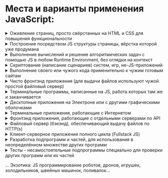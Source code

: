 # Места и варианты применения JavaScript:

  <details>
    <summary>Оживление страниц, просто свёрстанных на HTML и CSS для повышения функциональности</summary>

    - Добавление команд JS прямо в атрибуты тэгов
    - Добавление команд JS в тэг <script> прямо в файле HTML
    - Подключение своего отдельного файла JS тэгом <script> в файле HTML
    - Подключение чужих готовых файлов библиотек JS тэгом <script> в файле HTML
  
  </details>

  <details>
    <summary>Построение посредством JS структуры страницы, вёрстка которой уже продумана</summary>

    - Построение части страницы (как правило - из отдельной структуры данных)
    - Построение всей страницы
    - Динамическое и/или условное построение в зависимости от данных/обстоятельств
  
  </details>

  <details>
    <summary>Выполнение вычислений и решение алгоритмических задач с помощью JS в любом Runtime Environment, 
  без оглядки на контекст</summary>

    - В консоли панели разработчика на любой вкладке браузера
    - В одной из многочисленных песочниц онлайн на сайтах
    - В терминале запустив NodeJS
    ... и есть более экзотические варианты...
  
  </details>
  
  <details>
    <summary>Скриптование (написание сценариев) систем, игр, не-JS-приложений</summary>

    - Скрипты для игр
    - Скрипты для электронных таблиц
    - Скрипты для баз данных
    - Скрипты для специфических конструкторов сайтов, мобильных и веб-приложений
    - Скрипты для облачных приложений
  
  </details>
  
  <details>
    <summary>Выполнение своего или чужого кода применительно к чужим готовым сайтам</summary>

    - Ручной ввод команд в консоль
    - Букмарклеты - закладки с JS-кодом вместо ссылки в них
    - Скрипты браузерных расширений - "обезьянки" (Tampermonkey, Greasemonkey, Violentmonkey и т.п.)
    - Автоматизаторы процессов работы с сайтами: "кукловоды", "краулеры", "пауки" и прочие
  
  </details>
  
  <details>
    <summary>Чисто фронтэнд приложения (для выдачи файлов используют чужой простой файловый сервер)</summary>

    - Казуальные браузерные игры онлайн без запоминания: змейки, тетрисы, пасьянсы и любые другие несложные игры
    - Простые сервисные программки онлайн: рисовалки, калькуляторы, конверторы, генераторы случайных значений
  
  </details>

  <details>
    <summary>Терминальные программы, написанные на JS, работа которых там же и заканчивается</summary>

    - Автоматизация работы с папками и файлами
    - Конвертация, архивация, шифрование, перевод и прочие преобразования данных
    - Текстовые игры
  
  </details>
  
  <details>
    <summary>Десктопные приложения на Электроне или с другими графическими оболочками</summary>

    - Редакторы кода и не только (например VScode, Atom и прочие)
    - Чаты и мессенджеры (например Slack, Discord и прочие)
    - Игры (вряд ли вы их знаете)
    ... и многое другое...
  
  </details>
  
  <details>
    <summary>Терминальные приложения, работающие с Интернетом</summary>

    - Скачивание и парсинг данных с сайтов
    - Имитация нагрузки на сервера и системы
    - Хакер-софт
    - CLI-приложения для веб-сервисов и баз данных
  
  </details>
  
  <details>
    <summary>Фронтэнд приложения, работающие с отдельными серверами по API</summary>

    - Переводчики онлайн
    - Вольные финансовые сервисы (не банковские!)
    - Аггрегаторы данных свободно доступных данных
  
  </details>

  <details>
    <summary>Файловый сервер (бэкэнд), обеспечивающий выдачу файлов по HTTP(s)</summary>

    - Простая выдача
    - Функционал Live Server-a (оповещение через веб-сокеты или иначе о необходимости перезагрузки)
    - Генерация файлов по запросам
  
  </details>

  <details>
    <summary>Клиент-серверное приложение полного цикла (Fullstack JS)</summary>

    Варианты функционала (могут присутствовать в любой комбинации):
    - Live Server
    - Авторизация пользователя
    - Работа с базами данных
    - Сlient Side Rendering (CSR) и/или Server Side Rendering (SSR)
    - Работа с базой данных или с несколькими
    - Обеспечение взаимодействия между множеством пользователей
    - Возможности внесения новых данных или даже их категорий
    - Конструкторы интерфейсов
    - Предоставление API "наружу" (для мобильных или сторонних веб-приложений)
    - Резервное копирование данных
    - Шифрование данных и прочие средства повышения безопасности, надёжности и устойчивости к нагрузке
  
  </details>
  
  <details>
    <summary>Разработка подпрограмм и частей, для использования в неопределённом множестве других программ</summary>

    - Библиотеки для самых разных задач (можно подключить и пользоваться любой из частей)
    - Модули - берут на себя выполнение определённых задач (например, подключение к базе данных и мн.др.)
    - Фреймворки - помогают в разработке приложений и выгодно навязывают свою методологию и архитектуру
    - UI-компоненты - типовые части интерфейса: слайдеры, календарики, карты, галереи, прочее
  
  </details>

  <details>
    <summary>Тесты - несамостоятельные подпрограммы специально для проверки других программ или их частей</summary>

    - Юнит-тесты - проверка правильности работы функции, метода, класса, модуля, компоненты
    - Интеграционные тесты - проверка правильности взаимодействия между модулями, компонентами, данными
    - End-to-end тесты - проверка, как все части сложных программ работают вместе
    - Функциональные тесты - проверка выполнения бизнес-требований
    - Нагрузочные тесты - проверка устойчивости и производительности приложения
  
  </details>

  ... Экзотика: JS программирование роботов, дронов, игрушек, холодильников, швейных машинок, поливалок...
